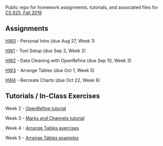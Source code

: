Public repo for homework assignments, tutorials, and associated files for [CS 625, Fall 2019](https://www.cs.odu.edu/~mweigle/CS625-F19)

## Assignments

[HW0](HW0.md) - Personal Intro (due Aug 27, Week 1) 

[HW1](HW1.md) - Tool Setup (due Sep 3, Week 2)

[HW2](HW2.md) - Data Cleaning with OpenRefine (due Sep 10, Week 3) 

[HW3](HW3.md) - Arrange Tables (due Oct 1, Week 5)

[HW4](HW4.md) - Recreate Charts (due Oct 22, Week 8)

## Tutorials / In-Class Exercises

Week 2 - [OpenRefine tutorial](Wk2-OpenRefine-tutorial.md)

Week 3 - [Marks and Channels tutorial](Wk3-Marks-Channels-tutorial.md)

Week 4 - [Arrange Tables exercises](Wk4-Arrange-Tables-football.md)

Week 5 - [Arrange Tables examples](Wk5-Arrange-Tables-examples.md)
